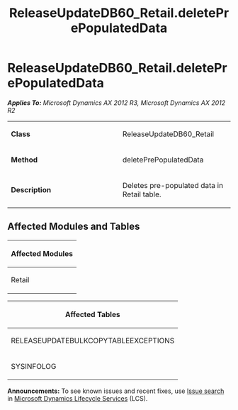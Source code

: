 ﻿---
title: ReleaseUpdateDB60_Retail.deletePrePopulatedData
TOCTitle: ReleaseUpdateDB60_Retail.deletePrePopulatedData
ms:assetid: 1c670a6b-21b2-af29-65fd-9c239eef575f
ms:mtpsurl: https://msdn.microsoft.com/en-us/library/JJ718702(v=AX.60)
ms:contentKeyID: 49706985
ms.date: 05/18/2015
mtps_version: v=AX.60
---

# ReleaseUpdateDB60\_Retail.deletePrePopulatedData 


_**Applies To:** Microsoft Dynamics AX 2012 R3, Microsoft Dynamics AX 2012 R2_

<table>
<colgroup>
<col style="width: 50%" />
<col style="width: 50%" />
</colgroup>
<tbody>
<tr class="odd">
<td><p><strong>Class</strong></p></td>
<td><p>ReleaseUpdateDB60_Retail</p></td>
</tr>
<tr class="even">
<td><p><strong>Method</strong></p></td>
<td><p>deletePrePopulatedData</p></td>
</tr>
<tr class="odd">
<td><p><strong>Description</strong></p></td>
<td><p>Deletes pre-populated data in Retail table.</p></td>
</tr>
</tbody>
</table>


## Affected Modules and Tables

<table>
<colgroup>
<col style="width: 100%" />
</colgroup>
<thead>
<tr class="header">
<th><p>Affected Modules</p></th>
</tr>
</thead>
<tbody>
<tr class="odd">
<td><p>Retail</p></td>
</tr>
</tbody>
</table>


<table>
<colgroup>
<col style="width: 100%" />
</colgroup>
<thead>
<tr class="header">
<th><p>Affected Tables</p></th>
</tr>
</thead>
<tbody>
<tr class="odd">
<td><p>RELEASEUPDATEBULKCOPYTABLEEXCEPTIONS</p></td>
</tr>
<tr class="even">
<td><p>SYSINFOLOG</p></td>
</tr>
</tbody>
</table>

  
**Announcements:** To see known issues and recent fixes, use [Issue search](http://go.microsoft.com/fwlink/?linkid=389258) in [Microsoft Dynamics Lifecycle Services](http://go.microsoft.com/fwlink/?linkid=306505) (LCS).

